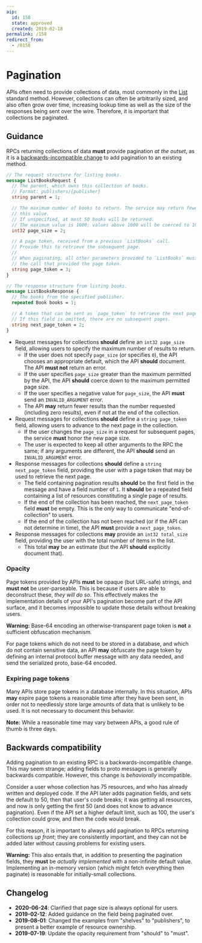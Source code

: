 ```yaml
---
aip:
  id: 158
  state: approved
  created: 2019-02-18
permalink: /158
redirect_from:
  - /0158
---
```


# Pagination

APIs often need to provide collections of data, most commonly in the [List][]
standard method. However, collections can often be arbitrarily sized, and also
often grow over time, increasing lookup time as well as the size of the
responses being sent over the wire. Therefore, it is important that collections
be paginated.

## Guidance

RPCs returning collections of data **must** provide pagination _at the outset_,
as it is a [backwards-incompatible change](#backwards-compatibility) to add
pagination to an existing method.

```proto
// The request structure for listing books.
message ListBooksRequest {
  // The parent, which owns this collection of books.
  // Format: publishers/{publisher}
  string parent = 1;

  // The maximum number of books to return. The service may return fewer than
  // this value.
  // If unspecified, at most 50 books will be returned.
  // The maximum value is 1000; values above 1000 will be coerced to 1000.
  int32 page_size = 2;

  // A page token, received from a previous `ListBooks` call.
  // Provide this to retrieve the subsequent page.
  //
  // When paginating, all other parameters provided to `ListBooks` must match
  // the call that provided the page token.
  string page_token = 3;
}

// The response structure from listing books.
message ListBooksResponse {
  // The books from the specified publisher.
  repeated Book books = 1;

  // A token that can be sent as `page_token` to retrieve the next page.
  // If this field is omitted, there are no subsequent pages.
  string next_page_token = 2;
}
```

- Request messages for collections **should** define an `int32 page_size`
  field, allowing users to specify the maximum number of results to return.
  - If the user does not specify `page_size` (or specifies `0`), the API
    chooses an appropriate default, which the API **should** document. The API
    **must not** return an error.
  - If the user specifies `page_size` greater than the maximum permitted by the
    API, the API **should** coerce down to the maximum permitted page size.
  - If the user specifies a negative value for `page_size`, the API **must**
    send an `INVALID_ARGUMENT` error.
  - The API **may** return fewer results than the number requested (including
    zero results), even if not at the end of the collection.
- Request messages for collections **should** define a `string page_token`
  field, allowing users to advance to the next page in the collection.
  - If the user changes the `page_size` in a request for subsequent pages, the
    service **must** honor the new page size.
  - The user is expected to keep all other arguments to the RPC the same; if
    any arguments are different, the API **should** send an `INVALID_ARGUMENT`
    error.
- Response messages for collections **should** define a
  `string next_page_token` field, providing the user with a page token that may
  be used to retrieve the next page.
  - The field containing pagination results **should** be the first field in
    the message and have a field number of `1`. It **should** be a repeated
    field containing a list of resources constituting a single page of results.
  - If the end of the collection has been reached, the `next_page_token` field
    **must** be empty. This is the _only_ way to communicate
    "end-of-collection" to users.
  - If the end of the collection has not been reached (or if the API can not
    determine in time), the API **must** provide a `next_page_token`.
- Response messages for collections **may** provide an `int32 total_size`
  field, providing the user with the total number of items in the list.
  - This total **may** be an estimate (but the API **should** explicitly
    document that).

### Opacity

Page tokens provided by APIs **must** be opaque (but URL-safe) strings, and
**must not** be user-parseable. This is because if users are able to
deconstruct these, _they will do so_. This effectively makes the implementation
details of your API's pagination become part of the API surface, and it becomes
impossible to update those details without breaking users.

**Warning:** Base-64 encoding an otherwise-transparent page token is **not** a
sufficient obfuscation mechanism.

For page tokens which do not need to be stored in a database, and which do not
contain sensitive data, an API **may** obfuscate the page token by defining an
internal protocol buffer message with any data needed, and send the serialized
proto, base-64 encoded.

### Expiring page tokens

Many APIs store page tokens in a database internally. In this situation, APIs
**may** expire page tokens a reasonable time after they have been sent, in
order not to needlessly store large amounts of data that is unlikely to be
used. It is not necessary to document this behavior.

**Note:** While a reasonable time may vary between APIs, a good rule of thumb
is three days.

## Backwards compatibility

Adding pagination to an existing RPC is a backwards-incompatible change. This
may seem strange; adding fields to proto messages is generally backwards
compatible. However, this change is _behaviorally_ incompatible.

Consider a user whose collection has 75 resources, and who has already written
and deployed code. If the API later adds pagination fields, and sets the
default to 50, then that user's code breaks; it was getting all resources, and
now is only getting the first 50 (and does not know to advance pagination).
Even if the API set a higher default limit, such as 100, the user's collection
could grow, and _then_ the code would break.

For this reason, it is important to always add pagination to RPCs returning
collections _up front_; they are consistently important, and they can not be
added later without causing problems for existing users.

**Warning:** This also entails that, in addition to presenting the pagination
fields, they **must** be _actually implemented_ with a non-infinite default
value. Implementing an in-memory version (which might fetch everything then
paginate) is reasonable for initially-small collections.

[list]: ./0132.md

## Changelog

- **2020-06-24**: Clarified that page size is always optional for users.
- **2019-02-12**: Added guidance on the field being paginated over.
- **2019-08-01**: Changed the examples from "shelves" to "publishers", to
  present a better example of resource ownership.
- **2019-07-19**: Update the opacity requirement from "should" to "must".
